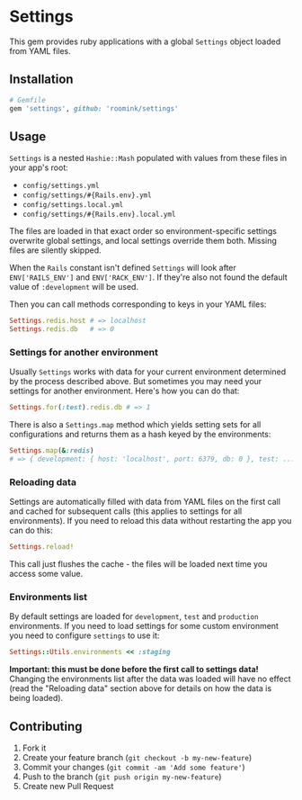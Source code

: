 # Settings

This gem provides ruby applications with a global `Settings` object loaded
from YAML files.

## Installation

```ruby
# Gemfile
gem 'settings', github: 'roomink/settings'
```

## Usage

`Settings` is a nested `Hashie::Mash` populated with values from these files
in your app's root:

* `config/settings.yml`
* `config/settings/#{Rails.env}.yml`
* `config/settings.local.yml`
* `config/settings/#{Rails.env}.local.yml`

The files are loaded in that exact order so environment-specific settings
overwrite global settings, and local settings override them both.
Missing files are silently skipped.

When the `Rails` constant isn't defined `Settings` will look after
`ENV['RAILS_ENV']` and `ENV['RACK_ENV']`. If they're also not found
the default value of `:development` will be used.

Then you can call methods corresponding to keys in your YAML files:

```ruby
Settings.redis.host # => localhost
Settings.redis.db   # => 0
```

### Settings for another environment

Usually `Settings` works with data for your current environment determined by
the process described above. But sometimes you may need your settings
for another environment. Here's how you can do that:

```ruby
Settings.for(:test).redis.db # => 1
```

There is also a `Settings.map` method which yields setting sets for
all configurations and returns them as a hash keyed by the environments:

```ruby
Settings.map(&:redis)
# => { development: { host: 'localhost', port: 6379, db: 0 }, test: ... }
```

### Reloading data

Settings are automatically filled with data from YAML files on the first call
and cached for subsequent calls (this applies to settings for all environments).
If you need to reload this data without restarting the app you can do this:

```ruby
Settings.reload!
```

This call just flushes the cache - the files will be loaded next time
you access some value.

### Environments list

By default settings are loaded for `development`, `test` and `production`
environments. If you need to load settings for some custom environment you need
to configure `settings` to use it:

``` ruby
Settings::Utils.environments << :staging
```

**Important: this must be done before the first call to settings
data!** Changing the environments list after the data was loaded
will have no effect (read the "Reloading data" section above for details on
how the data is being loaded).

## Contributing

1. Fork it
2. Create your feature branch (`git checkout -b my-new-feature`)
3. Commit your changes (`git commit -am 'Add some feature'`)
4. Push to the branch (`git push origin my-new-feature`)
5. Create new Pull Request
